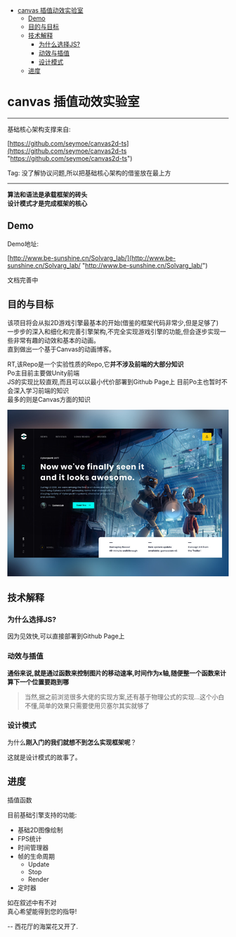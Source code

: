 - [canvas 插值动效实验室](#canvas--------)
  * [Demo](#demo)
  * [目的与目标](#-----)
  * [技术解释](#----)
    + [为什么选择JS?](#-----js-)
    + [动效与插值](#-----)
    + [设计模式](#----)
  * [进度](#--)

# canvas 插值动效实验室

-------------

基础核心架构支撑来自:  

[https://github.com/seymoe/canvas2d-ts](https://github.com/seymoe/canvas2d-ts "https://github.com/seymoe/canvas2d-ts")

Tag: 没了解协议问题,所以把基础核心架构的借鉴放在最上方

-------------  

**算法和语法是承载框架的砖头**  
**设计模式才是完成框架的核心** 

## Demo

Demo地址:  

[http://www.be-sunshine.cn/Solvarg_lab/](http://www.be-sunshine.cn/Solvarg_lab/ "http://www.be-sunshine.cn/Solvarg_lab/")

文档完善中

## 目的与目标  

该项目将会从拟2D游戏引擎最基本的开始(借鉴的框架代码非常少,但是足够了)  
一步步的深入和细化和完善引擎架构,不完全实现游戏引擎的功能,但会逐步实现一些非常有趣的动效和基本的动画。  
直到做出一个基于Canvas的动画博客。 

RT,该Repo是一个实验性质的Repo,它**并不涉及前端的大部分知识**  
Po主目前主要做Unity前端  
JS的实现比较直观,而且可以以最小代价部署到Github Page上 目前Po主也暂时不会深入学习前端的知识  
最多的则是Canvas方面的知识  


![image](/github_static/1.jpg)   

## 技术解释  
### 为什么选择JS?    
因为见效快,可以直接部署到Github Page上

### 动效与插值  

**通俗来说,就是通过函数来控制图片的移动速率,时间作为x轴,随便整一个函数来计算下一个位置要跑到哪**

> 当然,据之前浏览很多大佬的实现方案,还有基于物理公式的实现...这个小白不懂,简单的效果只需要使用贝塞尔其实就够了


### 设计模式

为什么**刚入门的我们就想不到怎么实现框架呢**？  

这就是设计模式的故事了。

## 进度

插值函数 

目前基础引擎支持的功能:  

- 基础2D图像绘制
- FPS统计
- 时间管理器
- 帧的生命周期
	- Update
	- Stop
	- Render
- 定时器


如在叙述中有不对  
真心希望能得到您的指导!  


-- 西花厅的海棠花又开了.